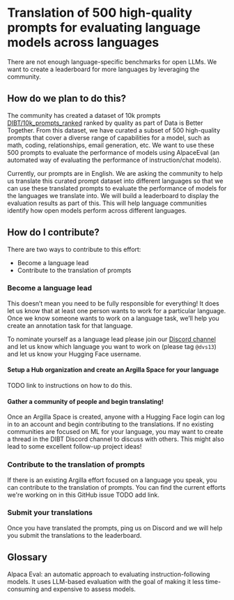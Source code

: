# Translation of 500 high-quality prompts for evaluating language models across languages

There are not enough language-specific benchmarks for open LLMs. We want to create a leaderboard for more languages by leveraging the community.

## How do we plan to do this?

The community has created a dataset of 10k prompts [DIBT/10k_prompts_ranked](https://huggingface.co/datasets/DIBT/10k_prompts_ranked) ranked by quality as part of Data is Better Together. 
From this dataset, we have curated a subset of 500 high-quality prompts that cover a diverse range of capabilities for a model, such as math, coding, relationships, email generation, etc.
We want to use these 500 prompts to evaluate the performance of models using AlpaceEval (an automated way of evaluating the performance of instruction/chat models).

Currently, our prompts are in English. We are asking the community to help us translate this curated prompt dataset into different languages so that we can use these translated prompts to evaluate the performance of models for the languages we translate into.
We will build a leaderboard to display the evaluation results as part of this. This will help language communities identify how open models perform across different languages.


## How do I contribute?

There are two ways to contribute to this effort:

- Become a language lead
- Contribute to the translation of prompts

### Become a language lead

This doesn’t mean you need to be fully responsible for everything! It does let us know that at least one person wants to work for a particular language. Once we know someone wants to work on a language task, we’ll help you create an annotation task for that language. 

To nominate yourself as a language lead please join our [Discord channel](https://discord.gg/hugging-face-879548962464493619) and let us know which language you want to work on (please tag `@dvs13`) and let us know your Hugging Face username.

#### Setup a Hub organization and create an Argilla Space for your language

TODO link to instructions on how to do this.

#### Gather a community of people and begin translating!

Once an Argilla Space is created, anyone with a Hugging Face login can log in to an account and begin contributing to the translations. If no existing communities are focused on ML for your language, you may want to create a thread in the DIBT Discord channel to discuss with others. This might also lead to some excellent follow-up project ideas!

### Contribute to the translation of prompts

If there is an existing Argilla effort focused on a language you speak, you can contribute to the translation of prompts. You can find the current efforts we're working on in this GitHub issue TODO add link. 

### Submit your translations

Once you have translated the prompts, ping us on Discord and we will help you submit the translations to the leaderboard.

## Glossary 
Alpaca Eval: an automatic approach to evaluating instruction-following models. It uses LLM-based evaluation with the goal of making it less time-consuming and expensive to assess models. 





